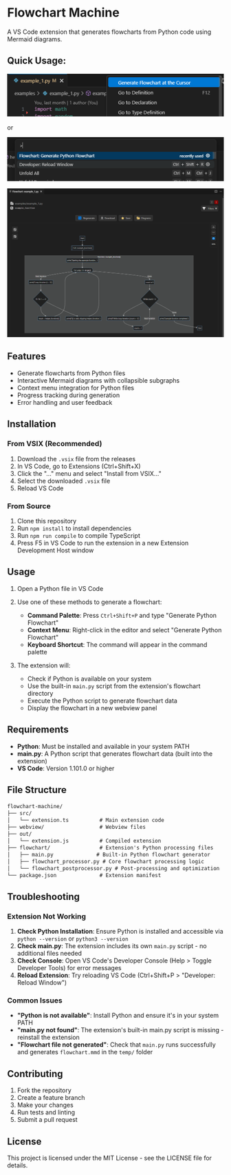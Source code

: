 # Flowchart Machine

A VS Code extension that generates flowcharts from Python code using Mermaid diagrams.

## Quick Usage:

![1759369047256](image/README/1759369047256.png)

or

![1759369162985](image/README/1759369162985.png)

![1759369147724](image/README/1759369147724.png)

## Features

- Generate flowcharts from Python files
- Interactive Mermaid diagrams with collapsible subgraphs
- Context menu integration for Python files
- Progress tracking during generation
- Error handling and user feedback

## Installation

### From VSIX (Recommended)

1. Download the `.vsix` file from the releases
2. In VS Code, go to Extensions (Ctrl+Shift+X)
3. Click the "..." menu and select "Install from VSIX..."
4. Select the downloaded `.vsix` file
5. Reload VS Code

### From Source

1. Clone this repository
2. Run `npm install` to install dependencies
3. Run `npm run compile` to compile TypeScript
4. Press F5 in VS Code to run the extension in a new Extension Development Host window

## Usage

1. Open a Python file in VS Code
2. Use one of these methods to generate a flowchart:

   - **Command Palette**: Press `Ctrl+Shift+P` and type "Generate Python Flowchart"
   - **Context Menu**: Right-click in the editor and select "Generate Python Flowchart"
   - **Keyboard Shortcut**: The command will appear in the command palette
3. The extension will:

   - Check if Python is available on your system
   - Use the built-in `main.py` script from the extension's flowchart directory
   - Execute the Python script to generate flowchart data
   - Display the flowchart in a new webview panel

## Requirements

- **Python**: Must be installed and available in your system PATH
- **main.py**: A Python script that generates flowchart data (built into the extension)
- **VS Code**: Version 1.101.0 or higher

## File Structure

```
flowchart-machine/
├── src/
│   └── extension.ts          # Main extension code
├── webview/                  # Webview files
├── out/
│   └── extension.js          # Compiled extension
├── flowchart/                # Extension's Python processing files
│   ├── main.py              # Built-in Python flowchart generator
│   ├── flowchart_processor.py # Core flowchart processing logic
│   └── flowchart_postprocessor.py # Post-processing and optimization
└── package.json              # Extension manifest
```

## Troubleshooting

### Extension Not Working

1. **Check Python Installation**: Ensure Python is installed and accessible via `python --version` or `python3 --version`
2. **Check main.py**: The extension includes its own `main.py` script - no additional files needed
3. **Check Console**: Open VS Code's Developer Console (Help > Toggle Developer Tools) for error messages
4. **Reload Extension**: Try reloading VS Code (Ctrl+Shift+P > "Developer: Reload Window")

### Common Issues

- **"Python is not available"**: Install Python and ensure it's in your system PATH
- **"main.py not found"**: The extension's built-in main.py script is missing - reinstall the extension
- **"Flowchart file not generated"**: Check that `main.py` runs successfully and generates `flowchart.mmd` in the `temp/` folder

## Contributing

1. Fork the repository
2. Create a feature branch
3. Make your changes
4. Run tests and linting
5. Submit a pull request

## License

This project is licensed under the MIT License - see the LICENSE file for details.
